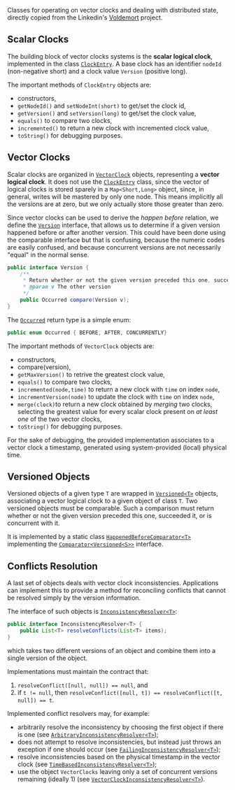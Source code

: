 Classes for operating on vector clocks and dealing with distributed state, directly copied from the Linkedin's [Voldemort](www.project-voldemort.com) project.

## Scalar Clocks

The building block of vector clocks systems is the **scalar logical clock**, implemented in the class [`ClockEntry`](src/main/java/voldemort/versioning/ClockEntry.java). A base clock has an identifier `nodeId` (non-negative short) and a clock value `Version` (positive long).

The important methods of `ClockEntry` objects are:
* constructors,
* `getNodeId()` and `setNodeInt(short)` to get/set the clock id,
* `getVersion()` and `setVersion(long)` to get/set the clock value,
* `equals()` to compare two clocks,
* `incremented()` to return a new clock with incremented clock value,
* `toString()` for debugging purposes.

## Vector Clocks

Scalar clocks are organized in [`VectorClock`](src/main/java/voldemort/versioning/VectorClock.java) objects, representing a **vector logical clock**. It does not use the [`ClockEntry`](src/main/java/voldemort/versioning/ClockEntry.java) class, since the vector of logical clocks is stored sparely in a `Map<Short,Long>` object, since, in general, writes will be mastered by only one node. This means implicitly all the versions are at zero, but we only actually store those greater than zero.

Since vector clocks can be used to derive the *happen before* relation, we define the [`Version`](src/main/java/voldemort/versioning/Version.java) interface, that allows us to determine if a given version happened before or after another version. This could have been done using the comparable interface but that is confusing, because the numeric codes are easily confused, and because concurrent versions are not necessarily "equal" in the normal sense.
```java
public interface Version {
    /**
     * Return whether or not the given version preceded this one, succeeded it, or is concurrent with it 
     * @param v The other version
     */
    public Occurred compare(Version v);
}
```
The [`Occurred`](src/main/java/voldemort/versioning/Occurred.java) return type is a simple enum:
```java
public enum Occurred { BEFORE, AFTER, CONCURRENTLY}
```
The important methods of `VectorClock` objects are:
* constructors,
* compare(version),
* `getMaxVersion()` to retrive the greatest clock value,
* `equals()` to compare two clocks,
* `incremented(node,time)` to return a new clock with `time` on index `node`,
* `incrementVersion(node)` to update the clock with `time` on index `node`,
* `merge(clock)`to return a new clock obtained by *merging* two clocks, selecting the greatest value for every scalar clock present on *at least one* of the two vector clocks,
* `toString()` for debugging purposes.
 
For the sake of debugging, the provided implementation associates to a vector clock a timestamp, generated using system-provided (local) physical time.

## Versioned Objects

Versioned objects of a given type `T` are wrapped in [`Versioned<T>`](src/main/java/voldemort/versioning/Versioned.java) objects, associating a vector logical clock to a given object of class `T`. Two versioned objects must be comparable. Such a comparison must return whether or not the given version preceded this one, succeeded it, or is concurrent with it.

It is implemented by a static class [`HappenedBeforeComparator<T>`](src/main/java/voldemort/versioning/Versioned.java) implementing the [`Comparator<Versioned<S>>`](https://docs.oracle.com/javase/8/docs/api/java/util/Comparator.html) interface.

## Conflicts Resolution

A last set of objects deals with vector clock inconsistencies.  Applications can implement this to provide a method for reconciling conflicts that cannot be resolved simply by the version information.

The interface of such objects is [`InconsistencyResolver<T>`](src/main/java/voldemort/versioning/InconsistencyResolver.java):
```java
public interface InconsistencyResolver<T> {
    public List<T> resolveConflicts(List<T> items);
}
```
which takes two different versions of an object and combine them into a single version of the object.

Implementations must maintain the contract that:

1. `resolveConflict([null, null]) == null`, and
2. if `t != null`, then `resolveConflict([null, t]) == resolveConflict([t, null]) == t`.

Implemented conflict resolvers may, for example:

* arbitrarily resolve the inconsistency by choosing the first object if there is one (see [`ArbitraryInconsistencyResolver<T>`](src/main/java/voldemort/versioning/ArbitraryInconsistencyResolver.java));
* does not attempt to resolve inconsistencies, but instead just throws an exception if one should occur (see [`FailingInconsistencyResolver<T>`](src/main/java/voldemort/versioning/FailingInconsistencyResolver.java));
* resolve inconsistencies based on the physical timestamp in the vector clock (see [`TimeBasedInconsistencyResolver<T>`](src/main/java/voldemort/versioning/TimeBasedInconsistencyResolver.java));
* use the object `VectorClocks` leaving only a set of concurrent versions remaining (ideally 1) (see [`VectorClockInconsistencyResolver<T>`](src/main/java/voldemort/versioning/VectorClockInconsistencyResolver.java)).


